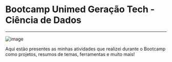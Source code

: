 # Bootcamp Unimed Geração Tech - Ciência de Dados
------
![image](https://user-images.githubusercontent.com/100004569/201144430-0efbacd0-4cd2-42bb-9395-42bb585f3f55.png)

Aqui estão presentes as minhas atividades que realizei durante o Bootcamp como projetos, resumos de temas, ferramentas e muito mais!
